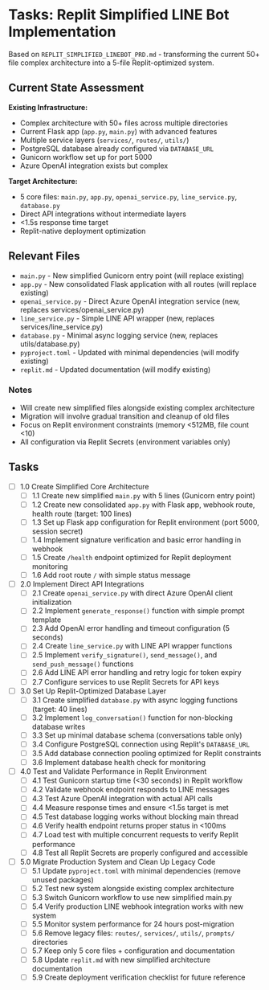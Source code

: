 # Tasks: Replit Simplified LINE Bot Implementation

Based on `REPLIT_SIMPLIFIED_LINEBOT_PRD.md` - transforming the current 50+ file complex architecture into a 5-file Replit-optimized system.

## Current State Assessment

**Existing Infrastructure:**
- Complex architecture with 50+ files across multiple directories
- Current Flask app (`app.py`, `main.py`) with advanced features
- Multiple service layers (`services/`, `routes/`, `utils/`)
- PostgreSQL database already configured via `DATABASE_URL`
- Gunicorn workflow set up for port 5000
- Azure OpenAI integration exists but complex

**Target Architecture:**
- 5 core files: `main.py`, `app.py`, `openai_service.py`, `line_service.py`, `database.py`
- Direct API integrations without intermediate layers
- <1.5s response time target
- Replit-native deployment optimization

## Relevant Files

- `main.py` - New simplified Gunicorn entry point (will replace existing)
- `app.py` - New consolidated Flask application with all routes (will replace existing)
- `openai_service.py` - Direct Azure OpenAI integration service (new, replaces services/openai_service.py)
- `line_service.py` - Simple LINE API wrapper (new, replaces services/line_service.py)
- `database.py` - Minimal async logging service (new, replaces utils/database.py)
- `pyproject.toml` - Updated with minimal dependencies (will modify existing)
- `replit.md` - Updated documentation (will modify existing)

### Notes

- Will create new simplified files alongside existing complex architecture
- Migration will involve gradual transition and cleanup of old files
- Focus on Replit environment constraints (memory <512MB, file count <10)
- All configuration via Replit Secrets (environment variables only)

## Tasks

- [ ] 1.0 Create Simplified Core Architecture
  - [ ] 1.1 Create new simplified `main.py` with 5 lines (Gunicorn entry point)
  - [ ] 1.2 Create new consolidated `app.py` with Flask app, webhook route, health route (target: 100 lines)
  - [ ] 1.3 Set up Flask app configuration for Replit environment (port 5000, session secret)
  - [ ] 1.4 Implement signature verification and basic error handling in webhook
  - [ ] 1.5 Create `/health` endpoint optimized for Replit deployment monitoring
  - [ ] 1.6 Add root route `/` with simple status message

- [ ] 2.0 Implement Direct API Integrations
  - [ ] 2.1 Create `openai_service.py` with direct Azure OpenAI client initialization
  - [ ] 2.2 Implement `generate_response()` function with simple prompt template
  - [ ] 2.3 Add OpenAI error handling and timeout configuration (5 seconds)
  - [ ] 2.4 Create `line_service.py` with LINE API wrapper functions
  - [ ] 2.5 Implement `verify_signature()`, `send_message()`, and `send_push_message()` functions
  - [ ] 2.6 Add LINE API error handling and retry logic for token expiry
  - [ ] 2.7 Configure services to use Replit Secrets for API keys

- [ ] 3.0 Set Up Replit-Optimized Database Layer
  - [ ] 3.1 Create simplified `database.py` with async logging functions (target: 40 lines)
  - [ ] 3.2 Implement `log_conversation()` function for non-blocking database writes
  - [ ] 3.3 Set up minimal database schema (conversations table only)
  - [ ] 3.4 Configure PostgreSQL connection using Replit's `DATABASE_URL`
  - [ ] 3.5 Add database connection pooling optimized for Replit constraints
  - [ ] 3.6 Implement database health check for monitoring

- [ ] 4.0 Test and Validate Performance in Replit Environment
  - [ ] 4.1 Test Gunicorn startup time (<30 seconds) in Replit workflow
  - [ ] 4.2 Validate webhook endpoint responds to LINE messages
  - [ ] 4.3 Test Azure OpenAI integration with actual API calls
  - [ ] 4.4 Measure response times and ensure <1.5s target is met
  - [ ] 4.5 Test database logging works without blocking main thread
  - [ ] 4.6 Verify health endpoint returns proper status in <100ms
  - [ ] 4.7 Load test with multiple concurrent requests to verify Replit performance
  - [ ] 4.8 Test all Replit Secrets are properly configured and accessible

- [ ] 5.0 Migrate Production System and Clean Up Legacy Code
  - [ ] 5.1 Update `pyproject.toml` with minimal dependencies (remove unused packages)
  - [ ] 5.2 Test new system alongside existing complex architecture
  - [ ] 5.3 Switch Gunicorn workflow to use new simplified main.py
  - [ ] 5.4 Verify production LINE webhook integration works with new system
  - [ ] 5.5 Monitor system performance for 24 hours post-migration
  - [ ] 5.6 Remove legacy files: `routes/`, `services/`, `utils/`, `prompts/` directories
  - [ ] 5.7 Keep only 5 core files + configuration and documentation
  - [ ] 5.8 Update `replit.md` with new simplified architecture documentation
  - [ ] 5.9 Create deployment verification checklist for future reference